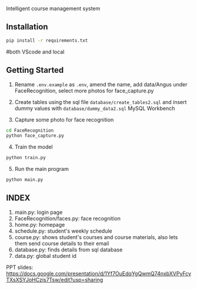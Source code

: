 Intelligent course management system

## Installation

```bash
pip install -r requirements.txt
```

#both VScode and local

## Getting Started

1. Rename `.env.example` as `.env`, amend the name, add data/Angus under FaceRecognition, select more photos for face_capture.py

2. Create tables using the sql file `database/create_tables2.sql` and insert dummy values with `database/dummy_data2.sql`
   MySQL Workbench

3. Capture some photo for face recognition

```bash
cd FaceRecognition
python face_capture.py
```

4. Train the model

```bash
python train.py
```

5. Run the main program

```bash
python main.py
```

## INDEX

1. main.py: login page
2. FaceRecognition/faces.py: face recognition
3. home.py: homepage
4. schedule.py: student's weekly schedule
5. course.py: shows student's courses and course materials, also lets them send course details to their email
6. database.py: finds details from sql database
7. data.py: global student id

PPT slides: https://docs.google.com/presentation/d/1Yf7OuEdqYgQwmQ74nxbXVPyFcyTXsXSYJoHCzis7Tsw/edit?usp=sharing

